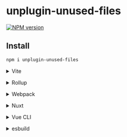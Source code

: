 # unplugin-unused-files

[![NPM version](https://img.shields.io/npm/v/unplugin-unused-files?color=a1b858&label=)](https://www.npmjs.com/package/unplugin-unused-files)

## Install

```bash
npm i unplugin-unused-files
```

<details>
<summary>Vite</summary><br>

```ts
// vite.config.ts
import UnusedFiles from 'unplugin-unused-files/vite'

export default defineConfig({
  plugins: [
    UnusedFiles({ /* options */ }),
  ],
})
```

Example: [`playground/`](./playground/)

<br></details>

<details>
<summary>Rollup</summary><br>

```ts
// rollup.config.js
import UnusedFiles from 'unplugin-unused-files/rollup'

export default {
  plugins: [
    UnusedFiles({ /* options */ }),
  ],
}
```

<br></details>


<details>
<summary>Webpack</summary><br>

```ts
// webpack.config.js
module.exports = {
  /* ... */
  plugins: [
    require('unplugin-unused-files/webpack')({ /* options */ })
  ]
}
```

<br></details>

<details>
<summary>Nuxt</summary><br>

```ts
// nuxt.config.js
export default {
  buildModules: [
    ['unplugin-unused-files/nuxt', { /* options */ }],
  ],
}
```

> This module works for both Nuxt 2 and [Nuxt Vite](https://github.com/nuxt/vite)

<br></details>

<details>
<summary>Vue CLI</summary><br>

```ts
// vue.config.js
module.exports = {
  configureWebpack: {
    plugins: [
      require('unplugin-unused-files/webpack')({ /* options */ }),
    ],
  },
}
```

<br></details>

<details>
<summary>esbuild</summary><br>

```ts
// esbuild.config.js
import { build } from 'esbuild'
import UnusedFiles from 'unplugin-unused-files/esbuild'

build({
  plugins: [UnusedFiles()],
})
```

<br></details>
